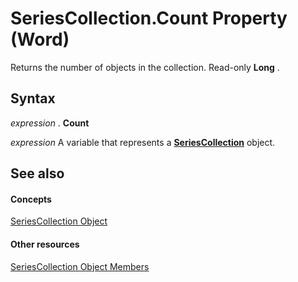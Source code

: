 
# SeriesCollection.Count Property (Word)

Returns the number of objects in the collection. Read-only  **Long** .


## Syntax

 _expression_ . **Count**

 _expression_ A variable that represents a **[SeriesCollection](785d61ff-96c9-b9b0-ed98-e992d9adeda6.md)** object.


## See also


#### Concepts


[SeriesCollection Object](785d61ff-96c9-b9b0-ed98-e992d9adeda6.md)
#### Other resources


[SeriesCollection Object Members](310e4bfe-0132-ad36-7a72-f37afaba7983.md)
